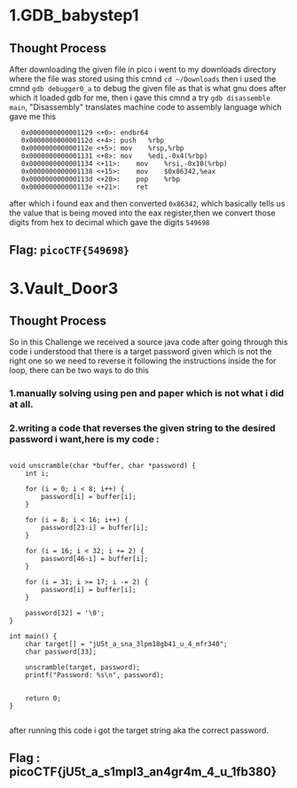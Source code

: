 # 1.GDB_babystep1
## Thought Process
After downloading the given file in pico i went to my downloads directory where the file was stored using this cmnd
`cd ~/Downloads`
then i used the cmnd
`gdb debugger0_a` to debug the given file as that is what gnu does
after which it loaded gdb for me, then i gave this cmnd a try
`gdb disassemble main`, "Disassembly" translates machine code to assembly language
which gave me this
```
   0x0000000000001129 <+0>:	endbr64
   0x000000000000112d <+4>:	push   %rbp
   0x000000000000112e <+5>:	mov    %rsp,%rbp
   0x0000000000001131 <+8>:	mov    %edi,-0x4(%rbp)
   0x0000000000001134 <+11>:	mov    %rsi,-0x10(%rbp)
   0x0000000000001138 <+15>:	mov    $0x86342,%eax
   0x000000000000113d <+20>:	pop    %rbp
   0x000000000000113e <+21>:	ret
```
after which i found eax and then converted `0x86342`, which basically tells us the value that is being moved into the eax register,then we convert those digits from hex to decimal which gave the digits `549698`
 ## Flag: `picoCTF{549698}`


# 3.Vault_Door3
 ## Thought Process
So in this Challenge we received a source java code after going through this code i understood that there is a target password given 
which is not the right one so we need to reverse it following the instructions inside the for loop, there can be two ways to do this 
### 1.manually solving using pen and paper which is not what i did at all.
### 2.writing a code that reverses the given string to the desired password i want,here is my code :
```

void unscramble(char *buffer, char *password) {
    int i;
    
    for (i = 0; i < 8; i++) {
        password[i] = buffer[i];
    }
    
    for (i = 8; i < 16; i++) {
        password[23-i] = buffer[i];
    }
    
    for (i = 16; i < 32; i += 2) {
        password[46-i] = buffer[i];
    }
    
    for (i = 31; i >= 17; i -= 2) {
        password[i] = buffer[i];
    }
    
    password[32] = '\0';
}

int main() {
    char target[] = "jU5t_a_sna_3lpm18gb41_u_4_mfr340";
    char password[33];
    
    unscramble(target, password);
    printf("Password: %s\n", password);
 
    
    return 0;
}


```
after running this code i got the target string aka the correct password.
## Flag : picoCTF{jU5t_a_s1mpl3_an4gr4m_4_u_1fb380}
